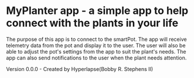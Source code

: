 # MyPlanter app - a simple app to help connect with the plants in your life
The purpose of this app is to connect to the smartPot. The app will receive telemetry data from the pot and display it to the user. The user will also be able to adjust the pot's settings from the app to suit the plant's needs. The app can also send notifications to the user when the plant needs attention.

Version 0.0.0 - Created by Hyperlapse(Bobby R. Stephens II)
